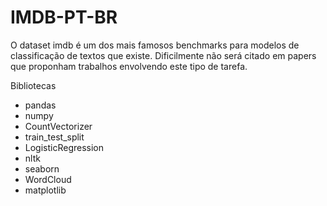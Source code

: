 # IMDB-PT-BR
O dataset imdb é um dos mais famosos benchmarks para modelos de classificação de textos que existe. Dificilmente não será citado em papers que proponham trabalhos envolvendo este tipo de tarefa.

Bibliotecas

* pandas 
* numpy 
* CountVectorizer
* train_test_split
* LogisticRegression
* nltk
* seaborn 
* WordCloud
* matplotlib
     

